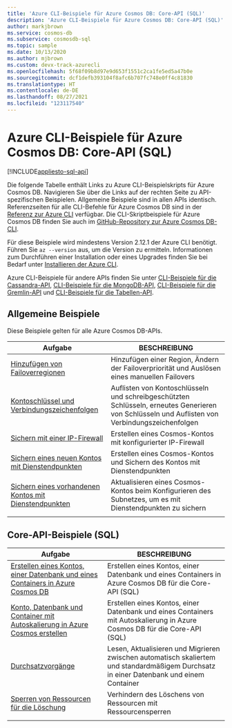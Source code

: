 ```yaml
---
title: 'Azure CLI-Beispiele für Azure Cosmos DB: Core-API (SQL)'
description: 'Azure CLI-Beispiele für Azure Cosmos DB: Core-API (SQL)'
author: markjbrown
ms.service: cosmos-db
ms.subservice: cosmosdb-sql
ms.topic: sample
ms.date: 10/13/2020
ms.author: mjbrown
ms.custom: devx-track-azurecli
ms.openlocfilehash: 5f68f09b8d97e9d653f1551c2ca1fe5ed5a47b0e
ms.sourcegitcommit: dcf1defb393104f8afc6b707fc748e0ff4c81830
ms.translationtype: HT
ms.contentlocale: de-DE
ms.lasthandoff: 08/27/2021
ms.locfileid: "123117540"
---
```

# <a name="azure-cli-samples-for-azure-cosmos-db-core-sql-api"></a>Azure CLI-Beispiele für Azure Cosmos DB: Core-API (SQL)
[!INCLUDE[appliesto-sql-api](../includes/appliesto-sql-api.md)]

Die folgende Tabelle enthält Links zu Azure CLI-Beispielskripts für Azure Cosmos DB. Navigieren Sie über die Links auf der rechten Seite zu API-spezifischen Beispielen. Allgemeine Beispiele sind in allen APIs identisch. Referenzseiten für alle CLI-Befehle für Azure Cosmos DB sind in der [Referenz zur Azure CLI](/cli/azure/cosmosdb) verfügbar. Die CLI-Skriptbeispiele für Azure Cosmos DB finden Sie auch im [GitHub-Repository zur Azure Cosmos DB-CLI](https://github.com/Azure-Samples/azure-cli-samples/tree/master/cosmosdb).

Für diese Beispiele wird mindestens Version 2.12.1 der Azure CLI benötigt. Führen Sie `az --version` aus, um die Version zu ermitteln. Informationen zum Durchführen einer Installation oder eines Upgrades finden Sie bei Bedarf unter [Installieren der Azure CLI](/cli/azure/install-azure-cli).

Azure CLI-Beispiele für andere APIs finden Sie unter [CLI-Beispiele für die Cassandra-API](../cassandra/cli-samples.md), [CLI-Beispiele für die MongoDB-API](../mongodb/cli-samples.md), [CLI-Beispiele für die Gremlin-API](../graph/cli-samples.md) und [CLI-Beispiele für die Tabellen-API](../table/cli-samples.md).

## <a name="common-samples"></a>Allgemeine Beispiele

Diese Beispiele gelten für alle Azure Cosmos DB-APIs.

|Aufgabe | BESCHREIBUNG |
|---|---|
| [Hinzufügen von Failoverregionen](../scripts/cli/common/regions.md?toc=%2fcli%2fazure%2ftoc.json) | Hinzufügen einer Region, Ändern der Failoverpriorität und Auslösen eines manuellen Failovers|
| [Kontoschlüssel und Verbindungszeichenfolgen](../scripts/cli/common/keys.md?toc=%2fcli%2fazure%2ftoc.json) | Auflisten von Kontoschlüsseln und schreibgeschützten Schlüsseln, erneutes Generieren von Schlüsseln und Auflisten von Verbindungszeichenfolgen|
| [Sichern mit einer IP-Firewall](../scripts/cli/common/ipfirewall.md?toc=%2fcli%2fazure%2ftoc.json)| Erstellen eines Cosmos-Kontos mit konfigurierter IP-Firewall|
| [Sichern eines neuen Kontos mit Dienstendpunkten](../scripts/cli/common/service-endpoints.md?toc=%2fcli%2fazure%2ftoc.json)| Erstellen eines Cosmos-Kontos und Sichern des Kontos mit Dienstendpunkten|
| [Sichern eines vorhandenen Kontos mit Dienstendpunkten](../scripts/cli/common/service-endpoints-ignore-missing-vnet.md?toc=%2fcli%2fazure%2ftoc.json)| Aktualisieren eines Cosmos-Kontos beim Konfigurieren des Subnetzes, um es mit Dienstendpunkten zu sichern|
|||

## <a name="core-sql-api-samples"></a>Core-API-Beispiele (SQL)

|Aufgabe | BESCHREIBUNG |
|---|---|
| [Erstellen eines Kontos, einer Datenbank und eines Containers in Azure Cosmos DB](../scripts/cli/sql/create.md?toc=%2fcli%2fazure%2ftoc.json)| Erstellen eines Kontos, einer Datenbank und eines Containers in Azure Cosmos DB für die Core-API (SQL) |
| [Konto, Datenbank und Container mit Autoskalierung in Azure Cosmos erstellen](../scripts/cli/sql/autoscale.md?toc=%2fcli%2fazure%2ftoc.json)| Erstellen eines Kontos, einer Datenbank und eines Containers mit Autoskalierung in Azure Cosmos DB für die Core-API (SQL) |
| [Durchsatzvorgänge](../scripts/cli/sql/throughput.md?toc=%2fcli%2fazure%2ftoc.json) | Lesen, Aktualisieren und Migrieren zwischen automatisch skaliertem und standardmäßigem Durchsatz in einer Datenbank und einem Container|
| [Sperren von Ressourcen für die Löschung](../scripts/cli/sql/lock.md?toc=%2fcli%2fazure%2ftoc.json)| Verhindern des Löschens von Ressourcen mit Ressourcensperren|
|||
